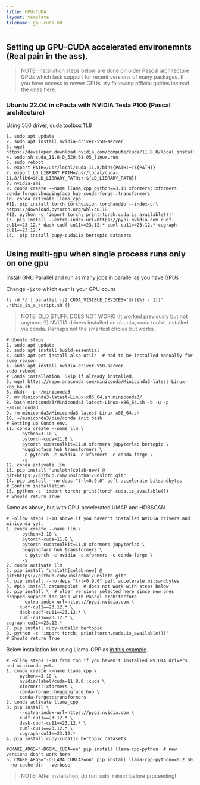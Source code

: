 ```yaml
---
title: GPU-CUDA
layout: template
filename: gpu-cuda.md
--- 
```



## Setting up GPU-CUDA accelerated environemnts (Real pain in the ass).

> NOTE! Installation steps below are done on older Pascal architecture GPUs which lack support for recent versions of many packages. If you have access to newer GPUs, try following official guides instead the ones here.

### Ubuntu 22.04 in cPouta with NVIDIA Tesla P100 (Pascal architecture)

Using 550 driver, cuda toolbox 11.8

```
1. sudo apt update
2. sudo apt install nvidia-driver-550-server
3. wget https://developer.download.nvidia.com/compute/cuda/11.8.0/local_installers/cuda_11.8.0_520.61.05_linux.run
4. sudo sh cuda_11.8.0_520.61.05_linux.run
5. sudo reboot
6. export PATH=/usr/local/cuda-11.8/bin${PATH:+:${PATH}}
7. export LD_LIBRARY_PATH=/usr/local/cuda-11.8/lib64${LD_LIBRARY_PATH:+:${LD_LIBRARY_PATH}}
8. nvidia-smi
9. conda create --name llama_cpp python==3.10 xformers::xformers conda-forge::huggingface_hub conda-forge::transformers
10. conda activate llama_cpp
#11. pip install torch torchvision torchaudio --index-url https://download.pytorch.org/whl/cu118
#12. python -c 'import torch; print(torch.cuda.is_available())'
13. pip install --extra-index-url=https://pypi.nvidia.com cudf-cu11==23.12.* dask-cudf-cu11==23.12.* cuml-cu11==23.12.* cugraph-cu11==23.12.*
14.  pip install cupy-cuda11x bertopic datasets
```

## Using multi-gpu when single process runs only on one gpu

Install GNU Parallel and run as many jobs in parallel as you have GPUs

Change `-j2` to which ever is your GPU count

```
ls -d */ | parallel -j2 CUDA_VISIBLE_DEVICES='$(({%} - 1))' ./this_is_a_script.sh {}
```

> NOTE! OLD STUFF. DOES NOT WORK! (It worked previously but not anymore!?)
NVIDIA drivers installed on ubuntu, cuda toolkit installed via conda. Perhaps not the smartest choice but works.

```
# Ubuntu steps.
1. sudo apt update
2. sudo apt install build-essential
3. sudo apt-get install alsa-utils  # had to be installed manually for some reason
4. sudo apt install nvidia-driver-550-server
sudo reboot
# Conda installation. Skip if already installed.
5. wget https://repo.anaconda.com/miniconda/Miniconda3-latest-Linux-x86_64.sh
6. mkdir -p ~/miniconda3
7. mv Miniconda3-latest-Linux-x86_64.sh miniconda3/
8. bash miniconda3/Miniconda3-latest-Linux-x86_64.sh -b -u -p ~/miniconda3
9. rm miniconda3/Miniconda3-latest-Linux-x86_64.sh
10. ~/miniconda3/bin/conda init bash
# Setting up Conda env.
11. conda create --name llm \  
      python=3.10 \
      pytorch-cuda=11.8 \
      pytorch cudatoolkit=11.8 xformers jupyterlab bertopic \
      huggingface_hub transformers \
      -c pytorch -c nvidia -c xformers -c conda-forge \
      -y
12. conda activate llm
13. pip install "unsloth[colab-new] @ git+https://github.com/unslothai/unsloth.git"
14. pip install --no-deps "trl<0.9.0" peft accelerate bitsandbytes
# Confirm installation
15. python -c 'import torch; print(torch.cuda.is_available())'
# Should return True
```

Same as above, but with GPU-accelerated UMAP and HDBSCAN. 

```
# Follow steps 1-10 above if you haven't installed NVIDIA drivers and miniconda yet.
1. conda create --name llm \  
      python=3.10 \
      pytorch-cuda=11.8 \
      pytorch cudatoolkit=11.8 xformers jupyterlab \
      huggingface_hub transformers \
      -c pytorch -c nvidia -c xformers -c conda-forge \
      -y  
2. conda activate llm  
3. pip install "unsloth[colab-new] @ git+https://github.com/unslothai/unsloth.git"
4. pip install --no-deps "trl<0.9.0" peft accelerate bitsandbytes
5. #pip install datamapplot  # does not work with steps below
6. pip install \  # older versions selected here since new ones dropped support for GPUs with Pascal architecture
     --extra-index-url=https://pypi.nvidia.com \
     cudf-cu11==23.12.* \
     dask-cudf-cu11==23.12.* \
     cuml-cu11==23.12.* \
cugraph-cu11==23.12.*  
7. pip install cupy-cuda11x bertopic
8. python -c 'import torch; print(torch.cuda.is_available())'
# Should return True
```

Below installation for using Llama-CPP as [in this example](https://xcelore.com/blog-topic-modelling-llama-3-bertopic/).

```
# Follow steps 1-10 from top if you haven't installed NVIDIA drivers and miniconda yet.
1. conda create --name llama_cpp \
     python==3.10 \
     nvidia/label/cuda-11.8.0::cuda \
     xformers::xformers \
     conda-forge::huggingface_hub \
     conda-forge::transformers
2. conda activate llama_cpp
3. pip install \
     --extra-index-url=https://pypi.nvidia.com \
     cudf-cu11==23.12.* \
     dask-cudf-cu11==23.12.* \
     cuml-cu11==23.12.* \
     cugraph-cu11==23.12.*
4. pip install cupy-cuda11x bertopic datasets

#CMAKE_ARGS="-DGGML_CUDA=on" pip install llama-cpp-python  # new versions don't work here
5. CMAKE_ARGS="-DLLAMA_CUBLAS=on" pip install llama-cpp-python==0.2.60 --no-cache-dir --verbose
```

> NOTE! After installation, do run `sudo reboot` before proceeding!

